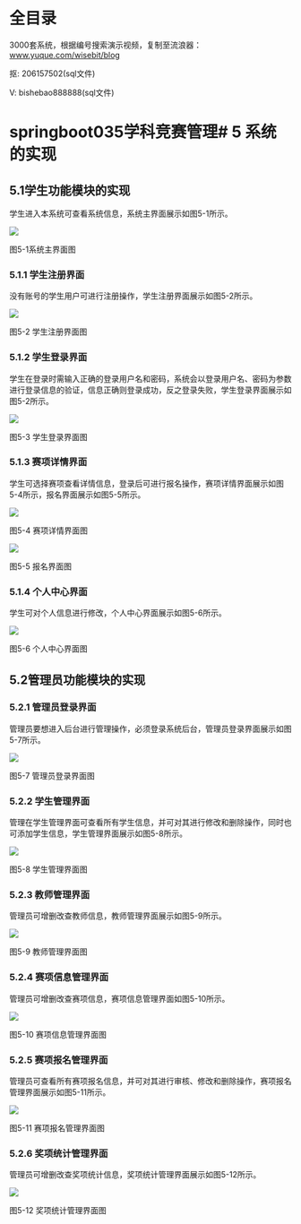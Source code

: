 # 全目录

3000套系统，根据编号搜索演示视频，复制至流浪器：www.yuque.com/wisebit/blog


<p>抠: 206157502(sql文件)</p>
<p>V: bishebao888888(sql文件)</p>


# springboot035学科竞赛管理# 5 系统的实现
## 5.1学生功能模块的实现
学生进入本系统可查看系统信息，系统主界面展示如图5-1所示。

![](/md/blog.018.png)

图5-1系统主界面图
### 5.1.1 学生注册界面
没有账号的学生用户可进行注册操作，学生注册界面展示如图5-2所示。

![](/md/blog.019.png)

图5-2 学生注册界面图
### 5.1.2 学生登录界面
学生在登录时需输入正确的登录用户名和密码，系统会以登录用户名、密码为参数进行登录信息的验证，信息正确则登录成功，反之登录失败，学生登录界面展示如图5-2所示。

![](/md/blog.020.png)

图5-3   学生登录界面图
### 5.1.3 赛项详情界面
学生可选择赛项查看详情信息，登录后可进行报名操作，赛项详情界面展示如图5-4所示，报名界面展示如图5-5所示。

![](/md/blog.021.png)

图5-4 赛项详情界面图

![](/md/blog.022.png)

图5-5  报名界面图
### 5.1.4 个人中心界面
学生可对个人信息进行修改，个人中心界面展示如图5-6所示。

![](/md/blog.023.png)

图5-6  个人中心界面图
## 5.2管理员功能模块的实现
### 5.2.1 管理员登录界面
管理员要想进入后台进行管理操作，必须登录系统后台，管理员登录界面展示如图5-7所示。

![](/md/blog.024.png)

图5-7 管理员登录界面图
### 5.2.2 学生管理界面
管理在学生管理界面可查看所有学生信息，并可对其进行修改和删除操作，同时也可添加学生信息，学生管理界面展示如图5-8所示。

![](/md/blog.025.png)

图5-8 学生管理界面图
### 5.2.3 教师管理界面
管理员可增删改查教师信息，教师管理界面展示如图5-9所示。

![](/md/blog.026.png)

图5-9 教师管理界面图
### 5.2.4 赛项信息管理界面
管理员可增删改查赛项信息，赛项信息管理界面如图5-10所示。

![](/md/blog.027.png)

图5-10  赛项信息管理界面图
### 5.2.5 赛项报名管理界面
管理员可查看所有赛项报名信息，并可对其进行审核、修改和删除操作，赛项报名管理界面展示如图5-11所示。

![](/md/blog.028.png)

图5-11 赛项报名管理界面图
### 5.2.6 奖项统计管理界面
管理员可增删改查奖项统计信息，奖项统计管理界面展示如图5-12所示。

![](/md/blog.029.png)

图5-12 奖项统计管理界面图










